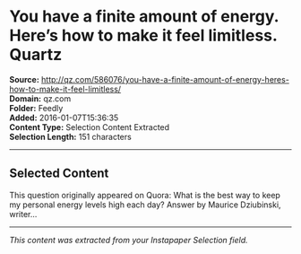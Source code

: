 # You have a finite amount of energy. Here’s how to make it feel limitless. Quartz

**Source:** http://qz.com/586076/you-have-a-finite-amount-of-energy-heres-how-to-make-it-feel-limitless/  
**Domain:** qz.com  
**Folder:** Feedly  
**Added:** 2016-01-07T15:36:35  
**Content Type:** Selection Content Extracted  
**Selection Length:** 151 characters  


---

## Selected Content

This question originally appeared on Quora: What is the best way to keep my personal energy levels high each day? Answer by Maurice Dziubinski, writer…

---

*This content was extracted from your Instapaper Selection field.*
